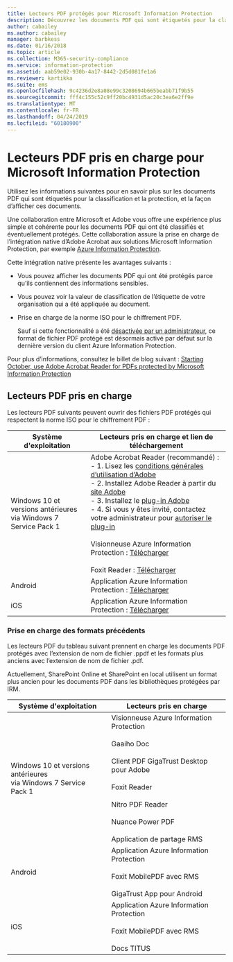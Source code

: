 ```yaml
---
title: Lecteurs PDF protégés pour Microsoft Information Protection
description: Découvrez les documents PDF qui sont étiquetés pour la classification et la protection, et comment les voir.
author: cabailey
ms.author: cabailey
manager: barbkess
ms.date: 01/16/2018
ms.topic: article
ms.collection: M365-security-compliance
ms.service: information-protection
ms.assetid: aab59e02-930b-4a17-8442-2d5d081fe1a6
ms.reviewer: kartikka
ms.suite: ems
ms.openlocfilehash: 9c4236d2e8a08e99c3208694b665beabb71f9b55
ms.sourcegitcommit: fff4c155c52c9ff20bc4931d5ac20c3ea6e2ff9e
ms.translationtype: MT
ms.contentlocale: fr-FR
ms.lasthandoff: 04/24/2019
ms.locfileid: "60180900"
---
```

# <a name="supported-pdf-readers-for-microsoft-information-protection"></a>Lecteurs PDF pris en charge pour Microsoft Information Protection

Utilisez les informations suivantes pour en savoir plus sur les documents PDF qui sont étiquetés pour la classification et la protection, et la façon d’afficher ces documents.

Une collaboration entre Microsoft et Adobe vous offre une expérience plus simple et cohérente pour les documents PDF qui ont été classifiés et éventuellement protégés. Cette collaboration assure la prise en charge de l’intégration native d’Adobe Acrobat aux solutions Microsoft Information Protection, par exemple [Azure Information Protection](../what-is-information-protection.md). 

Cette intégration native présente les avantages suivants :

- Vous pouvez afficher les documents PDF qui ont été protégés parce qu’ils contiennent des informations sensibles.

- Vous pouvez voir la valeur de classification de l’étiquette de votre organisation qui a été appliquée au document.

- Prise en charge de la norme ISO pour le chiffrement PDF.
    
    Sauf si cette fonctionnalité a été [désactivée par un administrateur](client-admin-guide-customizations.md#dont-protect-pdf-files-by-using-the-iso-standard-for-pdf-encryption), ce format de fichier PDF protégé est désormais activé par défaut sur la dernière version du client Azure Information Protection.

Pour plus d’informations, consultez le billet de blog suivant : [Starting October, use Adobe Acrobat Reader for PDFs protected by Microsoft Information Protection](https://techcommunity.microsoft.com/t5/Azure-Information-Protection/Starting-October-use-Adobe-Acrobat-Reader-for-PDFs-protected-by/ba-p/262738)

## <a name="supported-pdf-readers"></a>Lecteurs PDF pris en charge

Les lecteurs PDF suivants peuvent ouvrir des fichiers PDF protégés qui respectent la norme ISO pour le chiffrement PDF :

|Système d'exploitation|Lecteurs pris en charge et lien de téléchargement|
|----------------|-----------------------------------|
|Windows 10 et versions antérieures<br />via Windows 7 Service Pack 1|Adobe Acrobat Reader (recommandé) :<br />-  1. Lisez les [conditions générales d’utilisation d’Adobe](https://www.adobe.com/legal/terms.html) <br />- 2. Installez Adobe Reader à partir du [site Adobe](https://www.adobe.com/)<br />- 3. Installez le [plug-in Adobe](https://go.microsoft.com/fwlink/?linkid=2050049)<br />- 4. Si vous y êtes invité, contactez votre administrateur pour [autoriser le plug-in](https://techcommunity.microsoft.com/t5/Azure-Information-Protection/General-Availability-of-Adobe-Acrobat-Reader-integration-with/ba-p/298396) <br /><br /> Visionneuse Azure Information Protection : [Télécharger](https://go.microsoft.com/fwlink/?linkid=838993)<br /><br />Foxit Reader : [Télécharger](https://www.foxitsoftware.com/pdf-reader/)|
|Android|Application Azure Information Protection : [Télécharger](https://go.microsoft.com/fwlink/?LinkId=325340)|
|iOS|Application Azure Information Protection : [Télécharger](https://go.microsoft.com/fwlink/?LinkId=325338)|

### <a name="support-for-previous-formats"></a>Prise en charge des formats précédents

Les lecteurs PDF du tableau suivant prennent en charge les documents PDF protégés avec l’extension de nom de fichier .ppdf et les formats plus anciens avec l’extension de nom de fichier .pdf.

Actuellement, SharePoint Online et SharePoint en local utilisent un format plus ancien pour les documents PDF dans les bibliothèques protégées par IRM.


|Système d'exploitation|Lecteurs pris en charge|
|----------------|-----------------------------------|
|Windows 10 et versions antérieures<br />via Windows 7 Service Pack 1|Visionneuse Azure Information Protection<br /><br />Gaaiho Doc<br /><br />Client PDF GigaTrust Desktop pour Adobe<br /><br />Foxit Reader<br /><br />Nitro PDF Reader<br /><br /> Nuance Power PDF<br /><br />Application de partage RMS|
|Android|Application Azure Information Protection<br /><br />Foxit MobilePDF avec RMS<br /><br />GigaTrust App pour Android|
|iOS|Application Azure Information Protection<br /><br />Foxit MobilePDF avec RMS<br /><br />Docs TITUS|
